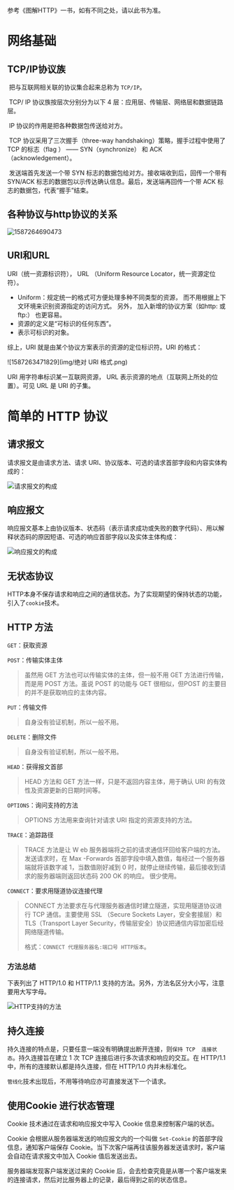 参考《图解HTTP》一书，如有不同之处，请以此书为准。

# 网络基础

## TCP/IP协议族

​	把与互联网相关联的协议集合起来总称为 `TCP/IP`。

​	TCP/ IP  协议族按层次分别分为以下 4 层：应用层、传输层、网络层和数据链路层。

​	IP  协议的作用是把各种数据包传送给对方。

​	TCP  协议采用了三次握手（three-way handshaking）策略，握手过程中使用了 TCP  的标志（flag ） —— SYN（synchronize） 和 ACK（acknowledgement）。

​	发送端首先发送一个带 SYN 标志的数据包给对方。接收端收到后，回传一个带有 SYN/ACK 标志的数据包以示传达确认信息。最后，发送端再回传一个带 ACK 标志的数据包，代表“握手”结束。

## 各种协议与http协议的关系

![1587264690473](img/各种协议与http协议的关系.png)

## URI和URL

URI（统一资源标识符）， URL （Uniform Resource Locator，统一资源定位符）。

- Uniform：规定统一的格式可方便处理多种不同类型的资源， 而不用根据上下文环境来识别资源指定的访问方式。 另外， 加入新增的协议方案（如http: 或 ftp:） 也更容易。 
- 资源的定义是“可标识的任何东西”。 
- 表示可标识的对象。  

综上，URI  就是由某个协议方案表示的资源的定位标识符。URI 的格式：

![1587263471829](img/绝对 URI 格式.png)

URI  用字符串标识某一互联网资源， URL 表示资源的地点（互联网上所处的位置）。可见 URL  是 URI  的子集。

# 简单的 HTTP 协议

## 请求报文

请求报文是由请求方法、请求 URI、协议版本、可选的请求首部字段和内容实体构成的：

![请求报文的构成](img/请求报文的构成.png)

## 响应报文

响应报文基本上由协议版本、状态码（表示请求成功或失败的数字代码）、用以解释状态码的原因短语、可选的响应首部字段以及实体主体构成：

![响应报文的构成](img/响应报文的构成.png)

## 无状态协议

HTTP本身不保存请求和响应之间的通信状态。为了实现期望的保持状态的功能，引入了`cookie`技术。

## HTTP 方法

`GET`：获取资源

`POST`：传输实体主体

> 虽然用 GET 方法也可以传输实体的主体，但一般不用 GET 方法进行传输，而是用 POST 方法。虽说 POST 的功能与 GET 很相似，但POST 的主要目的并不是获取响应的主体内容。

`PUT`：传输文件

> 自身没有验证机制，所以一般不用。

`DELETE`：删除文件

> 自身没有验证机制，所以一般不用。

`HEAD`：获得报文首部

> HEAD 方法和 GET 方法一样，只是不返回内容主体，用于确认 URI 的有效性及资源更新的日期时间等。

`OPTIONS`：询问支持的方法

> OPTIONS 方法用来查询针对请求 URI  指定的资源支持的方法。

`TRACE`：追踪路径

> TRACE 方法是让 W eb 服务器端将之前的请求通信环回给客户端的方法。
> 发送请求时，在 Max -Forwards 首部字段中填入数值，每经过一个服务器端就将该数字减 1，当数值刚好减到 0 时，就停止继续传输，最后接收到请求的服务器端则返回状态码 200 OK 的响应。
> 很少使用。

`CONNECT`：要求用隧道协议连接代理

> CONNECT 方法要求在与代理服务器通信时建立隧道，实现用隧道协议进行 TCP  通信。主要使用 SSL （Secure Sockets Layer，安全套接层）和 TLS（Transport  Layer Security，传输层安全）协议把通信内容加密后经网络隧道传输。
>
>
> 格式：`CONNECT 代理服务器名:端口号 HTTP版本`。

### 方法总结

下表列出了 HTTP/1.0 和 HTTP/1.1 支持的方法。另外，方法名区分大小写，注意要用大写字母。

![HTTP支持的方法](img/HTTP支持的方法.png)

## 持久连接

持久连接的特点是，只要任意一端没有明确提出断开连接，则`保持 TCP  连接状态`。持久连接旨在建立 1 次 TCP  连接后进行多次请求和响应的交互。在 HTTP/1.1 中，所有的连接默认都是持久连接，但在 HTTP/1.0 内并未标准化。 

`管线化`技术出现后，不用等待响应亦可直接发送下一个请求。

## 使用Cookie 进行状态管理

Cookie 技术通过在请求和响应报文中写入 Cookie 信息来控制客户端的状态。

Cookie 会根据从服务器端发送的响应报文内的一个叫做 `Set-Cookie` 的首部字段信息，通知客户端保存 Cookie。当下次客户端再往该服务器发送请求时，客户端会自动在请求报文中加入 Cookie 值后发送出去。

服务器端发现客户端发送过来的 Cookie 后，会去检查究竟是从哪一个客户端发来的连接请求，然后对比服务器上的记录，最后得到之前的状态信息。